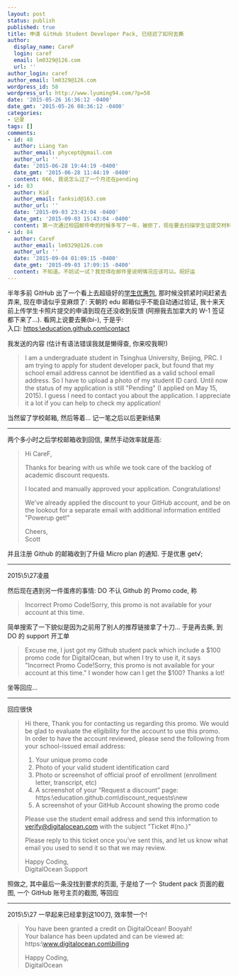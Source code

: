 ```yaml
---
layout: post
status: publish
published: true
title: 申请 GitHub Student Developer Pack, 已经迟了如何去撕
author:
  display_name: CareF
  login: caref
  email: lm0329@126.com
  url: ''
author_login: caref
author_email: lm0329@126.com
wordpress_id: 58
wordpress_url: http://www.lyuming94.com/?p=58
date: '2015-05-26 16:36:12 -0400'
date_gmt: '2015-05-26 08:36:12 -0400'
categories:
- 记录
tags: []
comments:
- id: 48
  author: Liang Yan
  author_email: phycept@gmail.com
  author_url: ''
  date: '2015-06-28 19:44:19 -0400'
  date_gmt: '2015-06-28 11:44:19 -0400'
  content: 666, 我说怎么过了一个月还在pending
- id: 83
  author: Kid
  author_email: fanksid@163.com
  author_url: ''
  date: '2015-09-03 23:43:04 -0400'
  date_gmt: '2015-09-03 15:43:04 -0400'
  content: 第一次通过校园邮件申的时候多写了一年，被拒了，现在要去扫描学生证提交材料...如果第一次和第二次申请信息不一样，会不会仍然被拒？
- id: 84
  author: CareF
  author_email: lm0329@126.com
  author_url: ''
  date: '2015-09-04 01:09:15 -0400'
  date_gmt: '2015-09-03 17:09:15 -0400'
  content: 不知道。不妨试一试？我觉得在邮件里说明情况应该可以。祝好运
---
```

半年多前 GitHub 出了一个看上去超级好的[学生优惠包](https:\\github.com\blog\1900-the-best-developer-tools-now-free-for-students), 那时候没抓紧时间赶紧去弄来, 现在申请似乎变麻烦了: 天朝的 edu 邮箱似乎不能自动通过验证, 我十来天前上传学生卡照片提交的申请到现在还没收到反馈 (阿擦我去加拿大的 W-1 签证都下来了...). 看网上说要去撕(bi-), 于是乎:  
入口: [https:\\education.github.com\contact](https:\\education.github.com\contact)

我发送的内容 (估计有语法错误我就是懒得查, 你来咬我啊!)

>  I am a undergraduate student in Tsinghua University, Beijing, PRC. I am trying to apply for student developer pack, but found that my school email address cannot be identified as a valid school email address. So I have to upload a photo of my student ID card. Until now the status of my application is still "Pending" (I applied on May 15, 2015). I guess I need to contact you about the application. I appreciate it a lot if you can help to check my application!

当然留了学校邮箱, 然后等着... 记一笔之后以后更新结果

-------

两个多小时之后学校邮箱收到回信, 果然手动效率就是高:

>  Hi CareF,
>
>  Thanks for bearing with us while we took care of the backlog of academic discount requests.
>
>  I located and manually approved your application. Congratulations!
>
>  We've already applied the discount to your GitHub account, and be on the lookout for a separate email with additional information entitled "Powerup get!"
>
>  Cheers,  
>  Scott

并且注册 Github 的邮箱收到了升级 Micro plan 的通知. 于是优惠 get√;

------

2015\5\27凌晨

然后现在遇到另一件蛋疼的事情: DO 不认 Github 的 Promo code, 称

>  Incorrect Promo Code!Sorry, this promo is not available for your account at this time.<br />

简单搜索了一下貌似是因为之前用了别人的推荐链接拿了十刀... 于是再去撕, 到 DO 的 support 开工单

>  Excuse me, I just got my Github student pack which include a $100 promo code for DigitalOcean, but when I try to use it, it says "Incorrect Promo Code!Sorry, this promo is not available for your account at this time." I wonder how can I get the $100? Thanks a lot!

坐等回应...

------

回应很快

> Hi there,
> Thank you for contacting us regarding this promo. We would be glad to evaluate the eligibility for the account to use this promo.  
> In order to have the account reviewed, please send the following from your school-issued email address:  
> 1. Your unique promo code
> 2. Photo of your valid student identification card
> 3. Photo or screenshot of official proof of enrollment (enrollment letter, transcript, etc)<br />
> 4. A screenshot of your &ldquo;Request a discount&rdquo; page: https:\\education.github.com\discount_requests\new<br />
> 5. A screenshot of your GitHub Account showing the promo code
>
> Please use the student email address and send this information to verify@digitalocean.com with the subject "Ticket #(no.)"
>
> Please reply to this ticket once you&rsquo;ve sent this, and let us know what email you used to send it so that we may review.
>
> Happy Coding,  
> DigitalOcean Support


照做之, 其中最后一条没找到要求的页面, 于是给了一个 Student pack 页面的截图, 一个 GitHub 账号主页的截图, 等回应

-------

2015\5\27 一早起来已经拿到这100刀, 效率赞一个!

> You have been granted a credit on DigitalOcean! Booyah!  
> Your balance has been updated and can be viewed at:  
> https:\\www.digitalocean.com\billing
>
> Happy Coding,  
> DigitalOcean
